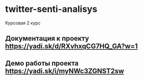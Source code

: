 # twitter-senti-analisys
Курсовая 2 курс
## Документация к проекту https://yadi.sk/d/RXvhxqCG7HQ_GA?w=1
## Демо работы проекта https://yadi.sk/i/myNWc3ZGNST2sw
